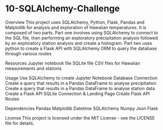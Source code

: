 # 10-SQLAlchemy-Challenge


Overview
This project uses SQLAlchemy, Python, Flask, Pandas and Matplotlib for analysis and exploration of Hawaiian temperatures. It is composed of two parts. Part one involves using SQLAlchemy to connect to the SQL file, then performing an exploratory precipitation analysis followed by an exploratory station analysis and create a histogram. Part two uses python to create a Flask API with SQLAlchemy ORM to query the database through various routes

Resources
Jupyter notebook file
SQLite file
CSV files for Hawaiian measurements and stations


Usage
Use SQLAlchemy to create Jupyter Notebook Database Connection
Create a query that results in a Pandas DataFrame to analyse precipitation
Create a query that results in a Pandas DataFrame to analyse station data
Create a Flask API SQLite Connection & Landing Page
Create Flask API Routes



Dependencies
Pandas
Matplotlib
Datetime
SQLAlchemy
Numpy
Json
Flask


License
This project is licensed under the MIT License - see the LICENSE file for details. 
